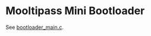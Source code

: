 Mooltipass Mini Bootloader
==========================
See [bootloader_main.c](https://github.com/limpkin/mooltipass/blob/master/source_code/src/bootloader_main.c).

